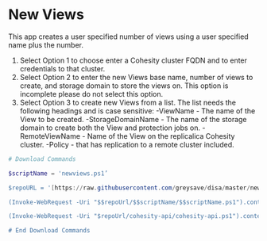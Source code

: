 # New Views

This app creates a user specified number of views using a user specified name plus the number.

1. Select Option 1 to choose enter a Cohesity cluster FQDN and to enter credentials to that cluster.
2. Select Option 2 to enter the new Views base name, number of views to create, and storage domain to store the views on.  This option is incomplete please do not select this option.
3.  Select Option 3 to create new Views from a list.  The list needs the following headings and is case sensitive:
-ViewName - The name of the View to be created.
-StorageDomainName - The name of the storage domain to create both the View and protection jobs on.
-RemoteViewName - Name of the View on the replicalica Cohesity cluster.
-Policy - that has replication to a remote cluster included.

```powershell
# Download Commands

$scriptName = 'newviews.ps1’

$repoURL = '[https://raw.githubusercontent.com/greysave/disa/master/newviews.ps1?token=GHSAT0AAAAAABT2P3VYIEK4FPLB4DGWYILIYVB3SBQ](https://raw.githubusercontent.com/greysave/disa/master/newviews.ps1?token=GHSAT0AAAAAABT2P3VYIEK4FPLB4DGWYILIYVB3SBQ)'

(Invoke-WebRequest -Uri "$$repoUrl/$$scriptName/$$scriptName.ps1").content | Out-File "$$scriptName.ps1"; (Get-Content "$$scriptName.ps1") | Set-Content "$$scriptName.ps1"

(Invoke-WebRequest -Uri "$repoUrl/cohesity-api/cohesity-api.ps1").content | Out-File cohesity-api.ps1; (Get-Content cohesity-api.ps1) | Set-Content cohesity-api.ps1

# End Download Commands

```

